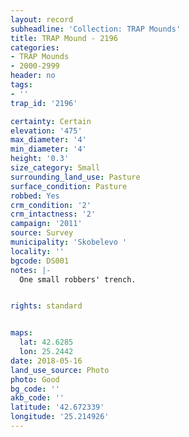 ```yaml
---
layout: record
subheadline: 'Collection: TRAP Mounds'
title: TRAP Mound - 2196
categories:
- TRAP Mounds
- 2000-2999
header: no
tags:
- ''
trap_id: '2196'

certainty: Certain
elevation: '475'
max_diameter: '4'
min_diameter: '4'
height: '0.3'
size_category: Small
surrounding_land_use: Pasture
surface_condition: Pasture
robbed: Yes
crm_condition: '2'
crm_intactness: '2'
campaign: '2011'
source: Survey
municipality: 'Skobelevo '
locality: ''
bgcode: DS001
notes: |-
  One small robbers' trench.


rights: standard


maps:
  lat: 42.6285
  lon: 25.2442
date: 2018-05-16
land_use_source: Photo
photo: Good
bg_code: ''
akb_code: ''
latitude: '42.672339'
longitude: '25.214926'
---
```

